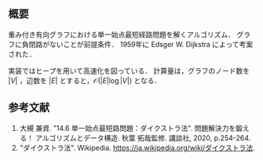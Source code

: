 ## 概要

重み付き有向グラフにおける単一始点最短経路問題を解くアルゴリズム．
グラフに負閉路がないことが前提条件．
1959年に Edsger W. Dijkstra によって考案された．

実装ではヒープを用いて高速化を図っている．
計算量は，グラフのノード数を $\lvert V \rvert$ ，辺数を $\lvert E \rvert$ とすると，$\mathcal{O}(\lvert E \rvert \log \lvert V \rvert)$ となる．


## 参考文献

1. 大槻 兼資. "14.6 単一始点最短路問題：ダイクストラ法". 問題解決力を鍛える！ アルゴリズムとデータ構造. 秋葉 拓哉監修. 講談社, 2020, p.254-264. 
1. "ダイクストラ法". Wikipedia. <https://ja.wikipedia.org/wiki/ダイクストラ法>.
